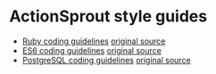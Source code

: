 # ActionSprout style guides

- [Ruby coding guidelines](ruby.md) [original source](https://github.com/bbatsov/ruby-style-guide)
- [ES6 coding guidelines](es6.md) [original source](https://github.com/elierotenberg/coding-styles)
- [PostgreSQL coding guidelines](postgres.md) [original source](https://github.com/elierotenberg/coding-styles)

